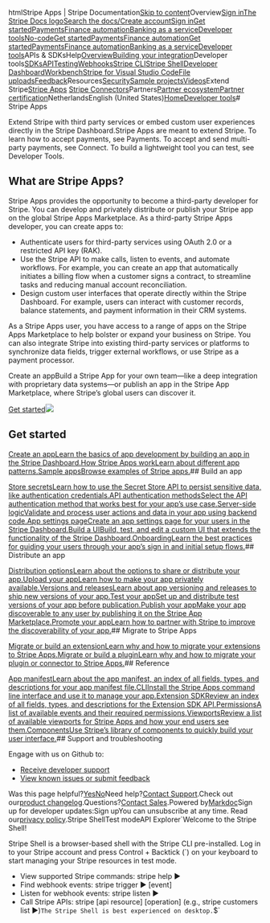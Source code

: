 htmlStripe Apps | Stripe Documentation[Skip to content](#main-content)Overview[Sign in](https://dashboard.stripe.com/login?redirect=https%3A%2F%2Fdocs.stripe.com%2Fstripe-apps)[The Stripe Docs logo](/)[Search the docs/](#)[Create account](https://dashboard.stripe.com/register)[Sign in](https://dashboard.stripe.com/login?redirect=https%3A%2F%2Fdocs.stripe.com%2Fstripe-apps)[Get started](/get-started)[Payments](/payments)[Finance automation](/finance-automation)[Banking as a service](/financial-services)[Developer tools](/development)[No-code](/no-code)[Get started](/get-started)[Payments](/payments)[Finance automation](/finance-automation)[](#)[Get started](/get-started)[Payments](/payments)[Finance automation](/finance-automation)[Banking as a service](/financial-services)[Developer tools](/development)[](#)APIs & SDKsHelp[Overview](/docs/development)[Building your integration](#)Developer tools[SDKs](#)[API](#)[Testing](#)[Webhooks](#)[Stripe CLI](#)[Stripe Shell](#)[Developer Dashboard](#)[Workbench](#)[Stripe for Visual Studio Code](/docs/stripe-vscode)[File uploads](/docs/file-upload)[Feedback](/docs/dev-tools-csat)Resources[Security](#)[Sample projects](#)[Videos](#)Extend Stripe[Stripe Apps](#)
[Stripe Connectors](#)Partners[Partner ecosystem](/docs/partners)[Partner certification](/docs/partners/training-and-certification)NetherlandsEnglish (United States)[](#)[](#)[Home](/docs)[Developer tools](/docs/development)# Stripe Apps

Extend Stripe with third party services or embed custom user experiences directly in the Stripe Dashboard.Stripe Apps are meant to extend Stripe. To learn how to accept payments, see Payments. To accept and send multi-party payments, see Connect. To build a lightweight tool you can test, see Developer Tools.

## What are Stripe Apps?

Stripe Apps provides the opportunity to become a third-party developer for Stripe. You can develop and privately distribute or publish your Stripe app on the global Stripe Apps Marketplace. As a third-party Stripe Apps developer, you can create apps to:

- Authenticate users for third-party services using OAuth 2.0 or a restricted API key (RAK).
- Use the Stripe API to make calls, listen to events, and automate workflows. For example, you can create an app that automatically initiates a billing flow when a customer signs a contract, to streamline tasks and reducing manual account reconciliation.
- Design custom user interfaces that operate directly within the Stripe Dashboard. For example, users can interact with customer records, balance statements, and payment information in their CRM systems.

As a Stripe Apps user, you have access to a range of apps on the Stripe Apps Marketplace to help bolster or expand your business on Stripe. You can also integrate Stripe into existing third-party services or platforms to synchronize data fields, trigger external workflows, or use Stripe as a payment processor.

Create an appBuild a Stripe App for your own team—like a deep integration with proprietary data systems—or publish an app in the Stripe App Marketplace, where Stripe’s global users can discover it.

[Get started](/docs/stripe-apps/create-app)![](https://b.stripecdn.com/docs-statics-srv/assets/stripe-apps-hero.730e1e4e3e7a7bc34f02afbb09aca663.png)

## Get started

[Create an appLearn the basics of app development by building an app in the Stripe Dashboard.](/stripe-apps/create-app)[How Stripe Apps workLearn about different app patterns.](/stripe-apps/how-stripe-apps-work)[Sample appsBrowse examples of Stripe apps.](/stripe-apps/sample-apps)## Build an app

[Store secretsLearn how to use the Secret Store API to persist sensitive data, like authentication credentials.](/stripe-apps/store-secrets)[API authentication methodsSelect the API authentication method that works best for your app’s use case.](/stripe-apps/api-authentication)[Server-side logicValidate and process user actions and data in your app using backend code.](/stripe-apps/build-backend)[App settings pageCreate an app settings page for your users in the Stripe Dashboard.](/stripe-apps/app-settings)[Build a UIBuild, test, and edit a custom UI that extends the functionality of the Stripe Dashboard.](/stripe-apps/build-ui)[OnboardingLearn the best practices for guiding your users through your app’s sign in and initial setup flows.](/stripe-apps/onboarding)## Distribute an app

[Distribution optionsLearn about the options to share or distribute your app.](/stripe-apps/distribution-options)[Upload your appLearn how to make your app privately available.](/stripe-apps/upload-install-app)[Versions and releasesLearn about app versioning and releases to ship new versions of your app.](/stripe-apps/versions-and-releases)[Test your appSet up and distribute test versions of your app before publication.](/stripe-apps/test-app)[Publish your appMake your app discoverable to any user by publishing it on the Stripe App Marketplace.](/stripe-apps/publish-app)[Promote your appLearn how to partner with Stripe to improve the discoverability of your app.](/stripe-apps/promote-app)## Migrate to Stripe Apps

[Migrate or build an extensionLearn why and how to migrate your extensions to Stripe Apps.](/stripe-apps/migrate-extension)[Migrate or build a pluginLearn why and how to migrate your plugin or connector to Stripe Apps.](/stripe-apps/onboarding-plugin)## Reference

[App manifestLearn about the app manifest, an index of all fields, types, and descriptions for your app manifest file.](/stripe-apps/reference/app-manifest)[CLIInstall the Stripe Apps command line interface and use it to manage your app.](/stripe-apps/reference/cli)[Extension SDKReview an index of all fields, types, and descriptions for the Extension SDK API.](/stripe-apps/reference/extensions-sdk-api)[PermissionsA list of available events and their required permissions.](/stripe-apps/reference/permissions)[ViewportsReview a list of available viewports for Stripe Apps and how your end users see them.](/stripe-apps/reference/viewports)[ComponentsUse Stripe’s library of components to quickly build your user interface.](/stripe-apps/components)## Support and troubleshooting

Engage with us on Github to:

- [Receive developer support](https://github.com/stripe/stripe-apps/wiki/Developer-Support)
- [View known issues or submit feedback](https://github.com/stripe/stripe-apps/issues)

Was this page helpful?[Yes](#)[No](#)Need help?[Contact Support](https://support.stripe.com/).Check out our[product changelog](https://stripe.com/blog/changelog).Questions?[Contact Sales](https://stripe.com/contact/sales).Powered by[Markdoc](https://markdoc.dev)Sign up for developer updates:Sign upYou can unsubscribe at any time. Read our[privacy policy](https://stripe.com/privacy).Stripe ShellTest modeAPI Explorer[](https://stripe.com/docs/stripe-cli#install)`Welcome to the Stripe Shell!

Stripe Shell is a browser-based shell with the Stripe CLI pre-installed. Log in to your
Stripe account and press Control + Backtick (`) on your keyboard to start managing your Stripe
resources in test mode.

- View supported Stripe commands: stripe help ▶️
- Find webhook events: stripe trigger ▶️ [event]
- Listen for webhook events: stripe listen ▶
- Call Stripe APIs: stripe [api resource] [operation] (e.g., stripe customers list ▶️)`The Stripe Shell is best experienced on desktop.`$`